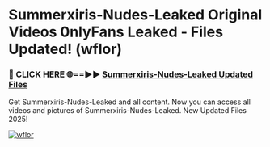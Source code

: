 # Summerxiris-Nudes-Leaked Original Videos 0nlyFans Leaked - Files Updated! (wflor)

<h3>🔴 CLICK HERE 🌐==►► <a href="https://tinyurl.com/yrmya6cz" rel="nofollow">Summerxiris-Nudes-Leaked Updated Files</a></h3>

Get Summerxiris-Nudes-Leaked and all content. Now you can access all videos and pictures of Summerxiris-Nudes-Leaked. New Updated Files 2025!

[![wflor](https://i.imgur.com/FMdXYCs.gif)](https://tinyurl.com/yrmya6cz)
